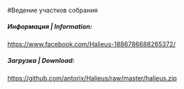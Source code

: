 #Ведение участков собрания

##### Информация | Information:
https://www.facebook.com/Halieus-1886786688265372/

##### Загрузка | Download:
https://github.com/antorix/Halieus/raw/master/halieus.zip
